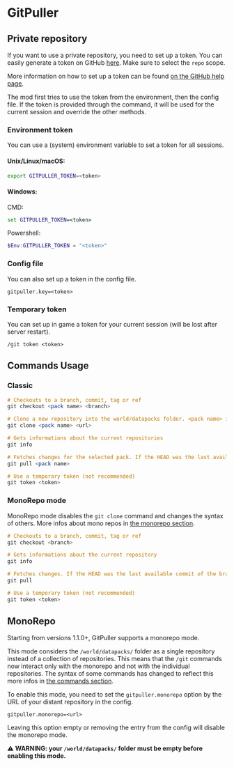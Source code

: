 # GitPuller





## Private repository

If you want to use a private repository, you need to set up a token. You can easily generate a token on GitHub [here](https://github.com/settings/tokens).
Make sure to select the `repo` scope.

More information on how to set up a token can be found [on the GitHub help page](https://docs.github.com/fr/authentication/keeping-your-account-and-data-secure/managing-your-personal-access-tokens).

The mod first tries to use the token from the environment, then the config file. If the token is provided through the command, it will be used for the current session and override the other methods.

### Environment token

You can use a (system) environment variable to set a token for all sessions.

#### Unix/Linux/macOS:
```bash
export GITPULLER_TOKEN=<token>
```

#### Windows:
CMD:
```cmd
set GITPULLER_TOKEN=<token>
```
Powershell:
```powershell
$Env:GITPULLER_TOKEN = "<token>"
```

### Config file

You can also set up a token in the config file.

```properties
gitpuller.key=<token>
```

### Temporary token

You can set up in game a token for your current session (will be lost after server restart).

```
/git token <token>
```

## Commands Usage

### Classic
```hs
# Checkouts to a branch, commit, tag or ref
git checkout <pack name> <branch>

# Clone a new repository into the world/datapacks folder. <pack name> is the name of the folder that will be created.
git clone <pack name> <url>

# Gets informations about the current repositories
git info

# Fetches changes for the selected pack. If the HEAD was the last available commit of the branch but new ones got added, it will checkout to the latest available commit. 
git pull <pack name>

# Use a temporary token (not recommended)
git token <token>
```

### MonoRepo mode
MonoRepo mode disables the ``git clone`` command and changes the syntax of others. More infos about mono repos in [the monorepo section](#monorepo).

```hs
# Checkouts to a branch, commit, tag or ref
git checkout <branch>

# Gets informations about the current repository
git info

# Fetches changes. If the HEAD was the last available commit of the branch but new ones got added, it will checkout to the latest available commit. 
git pull

# Use a temporary token (not recommended)
git token <token>
```



## MonoRepo

Starting from versions 1.1.0+, GitPuller supports a monorepo mode.

This mode considers the ``/world/datapacks/`` folder as a single repository instead of a collection of repositories. This means that the ``/git`` commands now interact only with the monorepo and not with the individual repositories. The syntax of some commands has changed to reflect this more infos in [the commands section](#monorepo-mode). 

To enable this mode, you need to set the ``gitpuller.monorepo`` option by the URL of your distant repository in the config.

```properties
gitpuller.monorepo=<url>
```

Leaving this option empty or removing the entry from the config will disable the monorepo mode.

⚠️ **WARNING: your ``/world/datapacks/`` folder must be empty before enabling this mode.**
